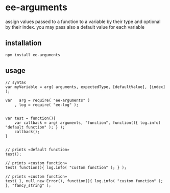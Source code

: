# ee-arguments

assign values passed to a function to a variable by their type and optional by their index. you may pass also a default value for each variable

## installation

	npm install ee-arguments

## usage


	// syntax
	var myVariable = arg( arguments, expectedType, [defaultValue], [index] );

	var   arg = require( "ee-arguments" )
		, log = require( "ee-log" );


	var test = function(){
		var callback = arg( arguments, "function", function(){ log.info( "default function" ); } );
		callback();
	}


	// prints «default function»
	test(); 

	// prints «custom function»
	test( function(){ log.info( "custom function" ); } );

	// prints «custom function»
	test( 1, null new Error(), function(){ log.info( "custom function" ); }, "fancy_string" ); 





